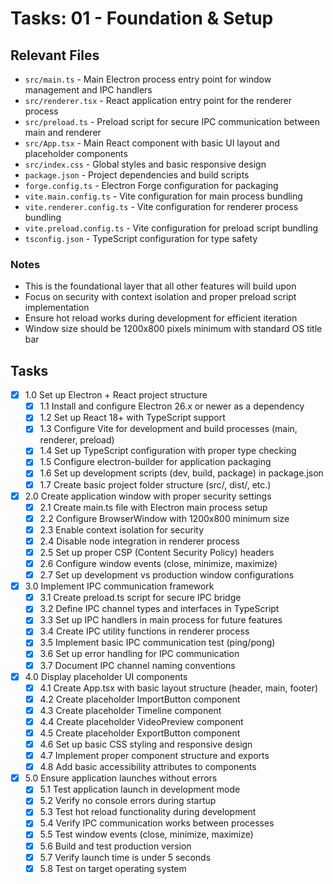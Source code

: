 # Tasks: 01 - Foundation & Setup

## Relevant Files

- `src/main.ts` - Main Electron process entry point for window management and IPC handlers
- `src/renderer.tsx` - React application entry point for the renderer process
- `src/preload.ts` - Preload script for secure IPC communication between main and renderer
- `src/App.tsx` - Main React component with basic UI layout and placeholder components
- `src/index.css` - Global styles and basic responsive design
- `package.json` - Project dependencies and build scripts
- `forge.config.ts` - Electron Forge configuration for packaging
- `vite.main.config.ts` - Vite configuration for main process bundling
- `vite.renderer.config.ts` - Vite configuration for renderer process bundling
- `vite.preload.config.ts` - Vite configuration for preload script bundling
- `tsconfig.json` - TypeScript configuration for type safety

### Notes

- This is the foundational layer that all other features will build upon
- Focus on security with context isolation and proper preload script implementation
- Ensure hot reload works during development for efficient iteration
- Window size should be 1200x800 pixels minimum with standard OS title bar

## Tasks

- [x] 1.0 Set up Electron + React project structure
  - [x] 1.1 Install and configure Electron 26.x or newer as a dependency
  - [x] 1.2 Set up React 18+ with TypeScript support
  - [x] 1.3 Configure Vite for development and build processes (main, renderer, preload)
  - [x] 1.4 Set up TypeScript configuration with proper type checking
  - [x] 1.5 Configure electron-builder for application packaging
  - [x] 1.6 Set up development scripts (dev, build, package) in package.json
  - [x] 1.7 Create basic project folder structure (src/, dist/, etc.)

- [x] 2.0 Create application window with proper security settings
  - [x] 2.1 Create main.ts file with Electron main process setup
  - [x] 2.2 Configure BrowserWindow with 1200x800 minimum size
  - [x] 2.3 Enable context isolation for security
  - [x] 2.4 Disable node integration in renderer process
  - [x] 2.5 Set up proper CSP (Content Security Policy) headers
  - [x] 2.6 Configure window events (close, minimize, maximize)
  - [x] 2.7 Set up development vs production window configurations

- [x] 3.0 Implement IPC communication framework
  - [x] 3.1 Create preload.ts script for secure IPC bridge
  - [x] 3.2 Define IPC channel types and interfaces in TypeScript
  - [x] 3.3 Set up IPC handlers in main process for future features
  - [x] 3.4 Create IPC utility functions in renderer process
  - [x] 3.5 Implement basic IPC communication test (ping/pong)
  - [x] 3.6 Set up error handling for IPC communication
  - [x] 3.7 Document IPC channel naming conventions

- [x] 4.0 Display placeholder UI components
  - [x] 4.1 Create App.tsx with basic layout structure (header, main, footer)
  - [x] 4.2 Create placeholder ImportButton component
  - [x] 4.3 Create placeholder Timeline component
  - [x] 4.4 Create placeholder VideoPreview component
  - [x] 4.5 Create placeholder ExportButton component
  - [x] 4.6 Set up basic CSS styling and responsive design
  - [x] 4.7 Implement proper component structure and exports
  - [x] 4.8 Add basic accessibility attributes to components

- [x] 5.0 Ensure application launches without errors
  - [x] 5.1 Test application launch in development mode
  - [x] 5.2 Verify no console errors during startup
  - [x] 5.3 Test hot reload functionality during development
  - [x] 5.4 Verify IPC communication works between processes
  - [x] 5.5 Test window events (close, minimize, maximize)
  - [x] 5.6 Build and test production version
  - [x] 5.7 Verify launch time is under 5 seconds
  - [x] 5.8 Test on target operating system
